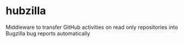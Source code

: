 hubzilla
========

Middleware to transfer GitHub activities on read only repositories into Bugzilla bug reports automatically

